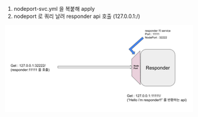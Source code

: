 1. nodeport-svc.yml 을 복붙해 apply
2. nodeport 로 쿼리 날려 responder api 호출 (127.0.0.1:<nodeport>/)
  
![nodeport](./nodeport.png)
